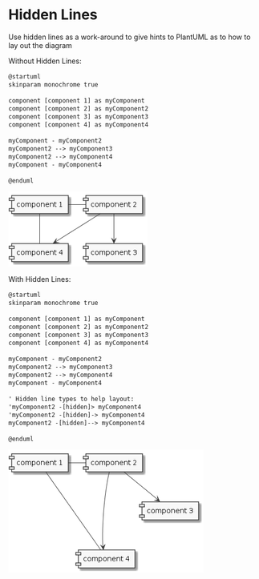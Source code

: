 # Hidden Lines

Use hidden lines as a work-around to give hints to PlantUML as to how to lay out the diagram

Without Hidden Lines:
```plantuml
@startuml
skinparam monochrome true

component [component 1] as myComponent
component [component 2] as myComponent2
component [component 3] as myComponent3
component [component 4] as myComponent4

myComponent - myComponent2
myComponent2 --> myComponent3
myComponent2 --> myComponent4
myComponent - myComponent4

@enduml
```

![Diagram layout without hidden lines](no-hidden-lines.png)

With Hidden Lines:

```plantuml
@startuml
skinparam monochrome true

component [component 1] as myComponent
component [component 2] as myComponent2
component [component 3] as myComponent3
component [component 4] as myComponent4

myComponent - myComponent2
myComponent2 --> myComponent3
myComponent2 --> myComponent4
myComponent - myComponent4

' Hidden line types to help layout:
'myComponent2 -[hidden]> myComponent4
'myComponent2 -[hidden]-> myComponent4
myComponent2 -[hidden]--> myComponent4

@enduml
```

![Diagram layout with hidden lines](hidden-lines.png)

